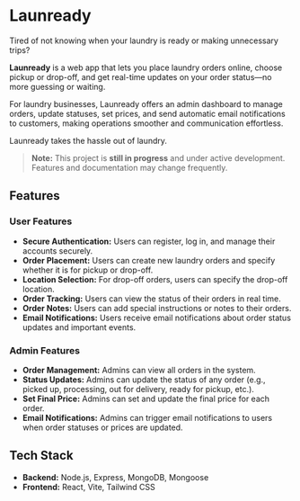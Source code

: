 # Launready

Tired of not knowing when your laundry is ready or making unnecessary trips?

**Launready** is a web app that lets you place laundry orders online, choose pickup or drop-off, and get real-time updates on your order status—no more guessing or waiting.

For laundry businesses, Launready offers an admin dashboard to manage orders, update statuses, set prices, and send automatic email notifications to customers, making operations smoother and communication effortless.

Launready takes the hassle out of laundry.

> **Note:** This project is **still in progress** and under active development. Features and documentation may change frequently.

## Features

### User Features
- **Secure Authentication:** Users can register, log in, and manage their accounts securely.
- **Order Placement:** Users can create new laundry orders and specify whether it is for pickup or drop-off.
- **Location Selection:** For drop-off orders, users can specify the drop-off location.
- **Order Tracking:** Users can view the status of their orders in real time.
- **Order Notes:** Users can add special instructions or notes to their orders.
- **Email Notifications:** Users receive email notifications about order status updates and important events.

### Admin Features
- **Order Management:** Admins can view all orders in the system.
- **Status Updates:** Admins can update the status of any order (e.g., picked up, processing, out for delivery, ready for pickup, etc.).
- **Set Final Price:** Admins can set and update the final price for each order.
- **Email Notifications:** Admins can trigger email notifications to users when order statuses or prices are updated.
  
## Tech Stack

- **Backend:** Node.js, Express, MongoDB, Mongoose
- **Frontend:** React, Vite, Tailwind CSS
